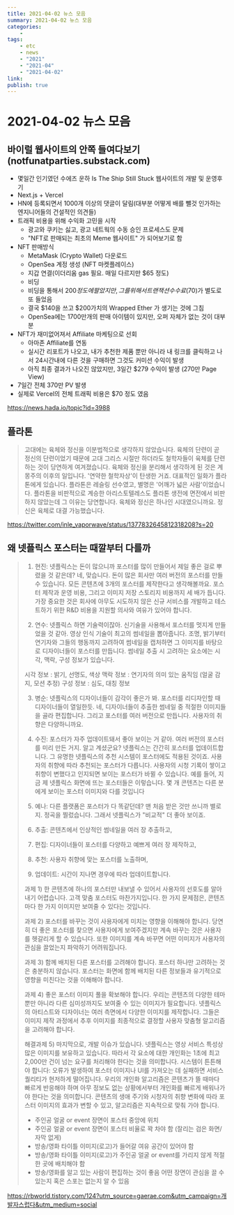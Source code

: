 ```yaml
---
title: 2021-04-02 뉴스 모음
summary: 2021-04-02 뉴스 모음
categories:
    - 
tags:
    - etc
    - news
    - "2021"
    - "2021-04"
    - "2021-04-02"
link: 
publish: true
---
```


# 2021-04-02 뉴스 모음

## 바이럴 웹사이트의 안쪽 들여다보기 (notfunatparties.substack.com)

- 몇일간 인기였던 수에즈 운하 Is The Ship Still Stuck 웹사이트의 개발 및 운영후기
- Next.js + Vercel
- HN에 등록되면서 1000개 이상의 댓글이 달림(대부분 어떻게 배를 뺄것 인가하는 엔지니어들의 건설적인 의견들)
- 트래픽 비용을 위해 수익화 고민을 시작
  - 광고와 쿠키는 싫고, 광고 네트웍의 수동 승인 프로세스도 문제
  - "NFT로 판매되는 최초의 Meme 웹사이트" 가 되어보기로 함
- NFT 판매방식
  - MetaMask (Crypto Wallet) 다운로드
  - OpenSea 계정 생성 (NFT 마켓플레이스)
  - 지갑 연결(이더리움 gas 필요. 매일 다르지만 $65 정도)
  - 비딩
  - 비딩을 통해서 $200 정도에 팔았지만, 그를 위해서 트랜잭션 수수료($70)가 별도로 또 들었음
  - 결국 $140을 쓰고 $200가치의 Wrapped Ether 가 생기는 것에 그침
  - OpenSea에는 1700만개의 판매 아이템이 있지만, 오퍼 자체가 없는 것이 대부분
- NFT가 재미없어져서 Affiliate 마케팅으로 선회
  - 아마존 Affiliate를 연동
  - 실시간 리포트가 나오고, 내가 추천한 제품 뿐만 아니라 내 링크를 클릭하고 나서 24시간내에 다른 것을 구매하면 그것도 커미션 수익이 발생
  - 아직 최종 결과가 나오진 않았지만, 3일간 $279 수익이 발생 (270만 Page View)
- 7일간 전체 370만 PV 발생
- 실제로 Vercel의 전체 트래픽 비용은 $70 정도 였음

<https://news.hada.io/topic?id=3988>

## 플라톤

> 고대에는 육체와 정신을 이분법적으로 생각하지 않았습니다. 육체의 단련이 곧 정신의 단련이었기 때문에 고대 그리스 시절만 하더라도 철학자들이 육체를 단련하는 것이 당연하게 여겨졌습니다. 육체와 정신을 분리해서 생각하게 된 것은 계몽주의 이후의 일입니다. '연약한 철학자상'이 탄생한 거죠.
> 대표적인 일화가 플라톤에게 있습니다. 플라톤은 레슬링 선수였고, 별명은 '어깨가 넓은 사람'이었습니다. 플라톤을 비판적으로 계승한 아리스토텔레스도 플라톤 생전에 면전에서 비판하지 않았는데 그 이유는 당연합니다. 육체와 정신은 하나인 시대였으니까요. 정신은 육체로 대결 가능했습니다.

<https://twitter.com/inle_vaporwave/status/1377832645812318208?s=20>

## 왜 넷플릭스 포스터는 때깔부터 다를까

> 1) 현진: 넷플릭스는 돈이 많으니까 포스터를 많이 만들어서 제일 좋은 걸로 뿌렸을 것 같은데?
> 네, 맞습니다. 돈이 많은 회사만 여러 버전의 포스터를 만들 수 있습니다. 모든 콘텐츠에 3개의 포스터를 제작한다고 생각해볼까요. 포스터 제작과 운영 비용, 그리고 이미지 저장 스토리지 비용까지 세 배가 듭니다. 가장 중요한 것은 회사에 아무도 시도하지 않은 신규 서비스를 개발하고 테스트하기 위한 R&D 비용을 지원할 의사와 여유가 있어야 합니다.
>
> 2) 연수: 넷플릭스 하면 기술력이잖아. 신기술을 사용해서 포스터를 멋지게 만들었을 것 같아.
> 영상 인식 기술이 최고의 썸네일을 뽑아줍니다. 조명, 밝기부터 연기자와 그들의 행동까지 고려하여 썸네일을 캡처하면 그 이미지를 바탕으로 디자이너들이 포스터를 만듭니다. 썸네일 추출 시 고려하는 요소에는 시각, 맥락, 구성 정보가 있습니다.
>
> 시각 정보 : 밝기, 선명도, 색상
> 맥락 정보 : 연기자의 의미 있는 움직임 (얼굴 감지, 모션 추정)
> 구성 정보 : 심도, 대칭 정보
>
> 3) 병순: 넷플릭스의 디자이너들이 감각이 좋은가 봐. 포스터를 리디자인할 때 디자이너들이 열일한듯.
> 네, 디자이너들이 추출한 썸네일 중 적절한 이미지들을 골라 편집합니다. 그리고 포스터를 여러 버전으로 만듭니다. 사용자의 취향은 다양하니까요.
>
> 4) 수진: 포스터가 자주 업데이트돼서 좋아 보이는 거 같아. 여러 버전의 포스터를 미리 만든 거지.
> 알고 계셨군요? 넷플릭스는 간간히 포스터를 업데이트합니다. 그 유명한 넷플릭스의 추천 시스템이 포스터에도 적용된 것이죠. 사용자의 취향에 따라 추천되는 포스터가 다릅니다. 사용자의 시청 기록이 쌓이고 취향이 변했다고 인지되면 보이는 포스터가 바뀔 수 있습니다. 예를 들어, 지금 제 넷플릭스 화면에 뜨는 포스터들은 이렇습니다. 몇 개 콘텐츠는 다른 분에게 보이는 포스터 이미지와 다를 것입니다
>
> 5) 예나: 다른 플랫폼은 포스터가 다 똑같던데? 맨 처음 받은 것만 쓰니까 별로지.
> 정곡을 찔렀습니다. 그래서 넷플릭스가 "비교적" 더 좋아 보이죠.
>
> 1) 추출: 콘텐츠에서 인상적인 썸네일을 여러 장 추출하고,
> 2) 편집: 디자이너들이 포스터를 다양하고 예쁘게 여러 장 제작하고,
> 3) 추천: 사용자 취향에 맞는 포스터를 노출하며,
> 4) 업데이트: 시간이 지나면 경우에 따라 업데이트합니다.
>
> 과제 1) 한 콘텐츠에 하나의 포스터만 내보낼 수 있어서 사용자의 선호도를 알아내기 어렵습니다.
> 고객 맞춤 포스터도 마찬가지입니다. 한 가지 문제점은, 콘텐츠마다 한 가지 이미지만 보여줄 수 있다는 것입니다.
>
> 과제 2) 포스터를 바꾸는 것이 사용자에게 미치는 영향을 이해해야 합니다.
> 당연히 더 좋은 포스터를 찾으면 사용자에게 보여주겠지만 계속 바꾸는 것은 사용자를 헷갈리게 할 수 있습니다. 또한 이미지를 계속 바꾸면 어떤 이미지가 사용자의 관심을 끌었는지 파악하기 어려워집니다.
>
> 과제 3) 함께 배치된 다른 포스터를 고려해야 합니다.
> 포스터 하나만 고려하는 것은 충분하지 않습니다. 포스터는 화면에 함께 배치된 다른 정보들과 유기적으로 영향을 미친다는 것을 이해해야 합니다.
>
> 과제 4) 좋은 포스터 이미지 풀을 확보해야 합니다.
> 우리는 콘텐츠의 다양한 테마뿐만 아니라 다른 심미성까지도 보여줄 수 있는 이미지가 필요합니다. 넷플릭스의 아티스트와 디자이너는 여러 측면에서 다양한 이미지를 제작합니다. 그들은 이미지 제작 과정에서 추후 이미지를 최종적으로 결정할 사용자 맞춤형 알고리즘을 고려해야 합니다.
>
> 해결과제 5) 마지막으로, 개발 이슈가 있습니다.
> 넷플릭스는 영상 서비스 특성상 많은 이미지를 보유하고 있습니다. 따라서 각 요소에 대한 개인화는 1초에 최고 2,000만 건이 넘는 요구를 처리해야 한다는 것을 의미합니다. 시스템이 튼튼해야 합니다: 오류가 발생하여 포스터 이미지나 UI를 가져오는 데 실패하면 서비스 퀄리티가 현저하게 떨어집니다. 우리의 개인화 알고리즘은 콘텐츠가 뜰 때마다 빠르게 반응해야 하며 아무 정보도 없는 상황에서부터 개인화를 빠르게 배워나가야 한다는 것을 의미합니다. 콘텐츠의 생애 주기와 시청자의 취향 변화에 따라 포스터 이미지의 효과가 변할 수 있고, 알고리즘은 지속적으로 맞춰 가야 합니다.
>
> - 주인공 얼굴 or event 장면이 포스터 중앙에 위치
> - 주인공 얼굴 or event 장면이 포스터 비율로 꽉 차야 함 (잘리는 검은 화면/자막 없게)
> - 방송/영화 타이틀 이미지(로고)가 들어갈 여유 공간이 있어야 함
> - 방송/영화 타이틀 이미지(로고)가 주인공 얼굴 or event를 가리지 않게 적절한 곳에 배치해야 함
> - 방송/영화를 알고 있는 사람이 편집하는 것이 좋음 어떤 장면이 관심을 끌 수 있는지 혹은 스포는 없는지 알 수 있음

<https://rbworld.tistory.com/124?utm_source=gaerae.com&utm_campaign=개발자스럽다&utm_medium=social>
